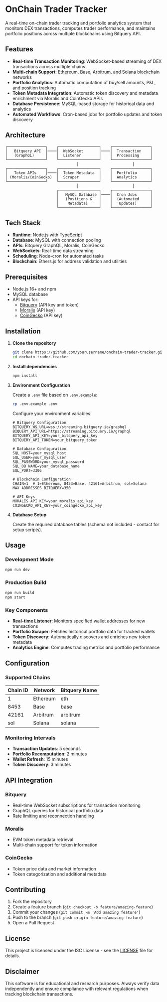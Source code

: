 # OnChain Trader Tracker

A real-time on-chain trader tracking and portfolio analytics system that monitors DEX transactions, computes trader performance, and maintains portfolio positions across multiple blockchains using Bitquery API.

## Features

- **Real-time Transaction Monitoring**: WebSocket-based streaming of DEX transactions across multiple chains
- **Multi-chain Support**: Ethereum, Base, Arbitrum, and Solana blockchain networks
- **Portfolio Analytics**: Automatic computation of buy/sell amounts, P&L, and position tracking
- **Token Metadata Integration**: Automatic token discovery and metadata enrichment via Moralis and CoinGecko APIs
- **Database Persistence**: MySQL-based storage for historical data and analytics
- **Automated Workflows**: Cron-based jobs for portfolio updates and token discovery

## Architecture

```
┌─────────────────┐    ┌──────────────────┐    ┌─────────────────┐
│   Bitquery API  │────│  WebSocket       │────│  Transaction    │
│   (GraphQL)     │    │  Listener        │    │  Processing     │
└─────────────────┘    └──────────────────┘    └─────────────────┘
                                │                        │
┌─────────────────┐    ┌──────────────────┐    ┌─────────────────┐
│   Token APIs    │────│  Token Metadata  │    │  Portfolio      │
│ (Moralis/CoinGecko)  │  Scraper         │    │  Analytics      │
└─────────────────┘    └──────────────────┘    └─────────────────┘
                                │                        │
                       ┌──────────────────┐    ┌─────────────────┐
                       │   MySQL Database │────│  Cron Jobs      │
                       │   (Positions &   │    │  (Automated     │
                       │    Metadata)     │    │   Updates)      │
                       └──────────────────┘    └─────────────────┘
```

## Tech Stack

- **Runtime**: Node.js with TypeScript
- **Database**: MySQL with connection pooling
- **APIs**: Bitquery GraphQL, Moralis, CoinGecko
- **WebSockets**: Real-time data streaming
- **Scheduling**: Node-cron for automated tasks
- **Blockchain**: Ethers.js for address validation and utilities

## Prerequisites

- Node.js 16+ and npm
- MySQL database
- API keys for:
  - [Bitquery](https://bitquery.io/) (API key and token)
  - [Moralis](https://moralis.io/) (API key)
  - [CoinGecko](https://www.coingecko.com/en/api) (API key)

## Installation

1. **Clone the repository**
   ```bash
   git clone https://github.com/yourusername/onchain-trader-tracker.git
   cd onchain-trader-tracker
   ```

2. **Install dependencies**
   ```bash
   npm install
   ```

3. **Environment Configuration**
   
   Create a `.env` file based on `.env.example`:
   ```bash
   cp .env.example .env
   ```
   
   Configure your environment variables:
   ```env
   # Bitquery Configuration
   BITQUERY_WS_URL=wss://streaming.bitquery.io/graphql
   BIQUERY_API_URL=https://streaming.bitquery.io/graphql
   BITQUERY_API_KEY=your_bitquery_api_key
   BITQUERY_API_TOKEN=your_bitquery_token
   
   # Database Configuration
   SQL_HOST=your_mysql_host
   SQL_USER=your_mysql_user
   SQL_PASSWORD=your_mysql_password
   SQL_DB_NAME=your_database_name
   SQL_PORT=3306
   
   # Blockchain Configuration
   CHAIN=1  # 1=Ethereum, 8453=Base, 42161=Arbitrum, sol=Solana
   MAX_ADDRESSES_BITQUERY=350
   
   # API Keys
   MORALIS_API_KEY=your_moralis_api_key
   COINGECKO_API_KEY=your_coingecko_api_key
   ```

4. **Database Setup**
   
   Create the required database tables (schema not included - contact for setup scripts).

## Usage

### Development Mode
```bash
npm run dev
```

### Production Build
```bash
npm run build
npm start
```

### Key Components

- **Real-time Listener**: Monitors specified wallet addresses for new transactions
- **Portfolio Scraper**: Fetches historical portfolio data for tracked wallets
- **Token Discovery**: Automatically discovers and enriches new token metadata
- **Analytics Engine**: Computes trading metrics and portfolio performance

## Configuration

### Supported Chains

| Chain ID | Network | Bitquery Name |
|----------|---------|---------------|
| 1        | Ethereum | eth |
| 8453     | Base | base |
| 42161    | Arbitrum | arbitrum |
| sol      | Solana | solana |

### Monitoring Intervals

- **Transaction Updates**: 5 seconds
- **Portfolio Recomputation**: 2 minutes  
- **Wallet Refresh**: 15 minutes
- **Token Discovery**: 3 minutes

## API Integration

### Bitquery
- Real-time WebSocket subscriptions for transaction monitoring
- GraphQL queries for historical portfolio data
- Rate limiting and reconnection handling

### Moralis
- EVM token metadata retrieval
- Multi-chain support for token information

### CoinGecko
- Token price data and market information
- Token categorization and additional metadata

## Contributing

1. Fork the repository
2. Create a feature branch (`git checkout -b feature/amazing-feature`)
3. Commit your changes (`git commit -m 'Add amazing feature'`)
4. Push to the branch (`git push origin feature/amazing-feature`)
5. Open a Pull Request

## License

This project is licensed under the ISC License - see the [LICENSE](LICENSE) file for details.

## Disclaimer

This software is for educational and research purposes. Always verify data independently and ensure compliance with relevant regulations when tracking blockchain transactions.

